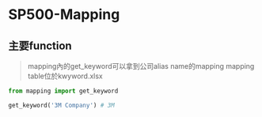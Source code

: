# SP500-Mapping

## 主要function

> mapping內的get_keyword可以拿到公司alias name的mapping
> mapping table位於kwyword.xlsx


```python
from mapping import get_keyword

get_keyword('3M Company') # 3M
```
